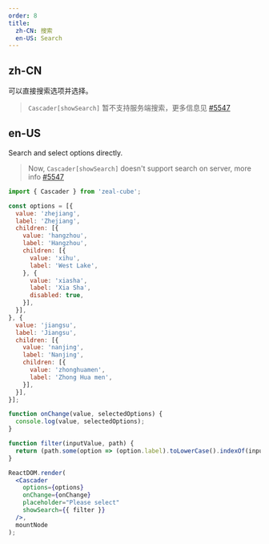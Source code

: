 ```yaml
---
order: 8
title:
  zh-CN: 搜索
  en-US: Search
---
```


## zh-CN

可以直接搜索选项并选择。

> `Cascader[showSearch]` 暂不支持服务端搜索，更多信息见 [#5547](https://github.com/ant-design/ant-design/issues/5547)

## en-US

Search and select options directly.

> Now, `Cascader[showSearch]` doesn't support search on server, more info [#5547](https://github.com/ant-design/ant-design/issues/5547)

````jsx
import { Cascader } from 'zeal-cube';

const options = [{
  value: 'zhejiang',
  label: 'Zhejiang',
  children: [{
    value: 'hangzhou',
    label: 'Hangzhou',
    children: [{
      value: 'xihu',
      label: 'West Lake',
    }, {
      value: 'xiasha',
      label: 'Xia Sha',
      disabled: true,
    }],
  }],
}, {
  value: 'jiangsu',
  label: 'Jiangsu',
  children: [{
    value: 'nanjing',
    label: 'Nanjing',
    children: [{
      value: 'zhonghuamen',
      label: 'Zhong Hua men',
    }],
  }],
}];

function onChange(value, selectedOptions) {
  console.log(value, selectedOptions);
}

function filter(inputValue, path) {
  return (path.some(option => (option.label).toLowerCase().indexOf(inputValue.toLowerCase()) > -1));
}

ReactDOM.render(
  <Cascader
    options={options}
    onChange={onChange}
    placeholder="Please select"
    showSearch={{ filter }}
  />,
  mountNode
);
````
